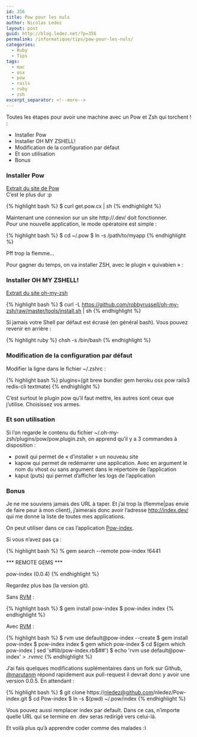 ```yaml
---
id: 356
title: Pow pour les nuls
author: Nicolas Ledez
layout: post
guid: http://blog.ledez.net/?p=356
permalink: /informatique/tips/pow-pour-les-nuls/
categories:
  - Ruby
  - Tips
tags:
  - mac
  - osx
  - pow
  - rails
  - ruby
  - zsh
excerpt_separator: <!--more-->
---
```

Toutes les étapes pour avoir une machine avec un Pow et Zsh qui torchent ! :

  * Installer Pow
  * Installer OH MY ZSHELL!
  * Modification de la configuration par défaut
  * Et son utilisation
  * Bonus

<!--more-->

### Installer Pow

[Extrait du site de Pow][1]  
C&rsquo;est le plus dur :p

{% highlight bash %}
$ curl get.pow.cx | sh
{% endhighlight %}

Maintenant une connexion sur un site http://<app>.dev/ doit fonctionner.  
Pour une nouvelle application, le mode opératoire est simple :

{% highlight bash %}
$ cd ~/.pow
$ ln -s /path/to/myapp
{% endhighlight %}

Pff trop la flemme&#8230;

Pour gagner du temps, on va installer ZSH, avec le plugin &laquo;&nbsp;quivabien&nbsp;&raquo; :

### Installer OH MY ZSHELL!

[Extrait du site oh-my-zsh][2]

{% highlight bash %}
$ curl -L https://github.com/robbyrussell/oh-my-zsh/raw/master/tools/install.sh | sh
{% endhighlight %}

Si jamais votre Shell par défaut est écrasé (en général bash). Vous pouvez revenir en arrière :

{% highlight ruby %}
chsh -s /bin/bash
{% endhighlight %}

### Modification de la configuration par défaut

Modifier la ligne dans le fichier ~/.zshrc :

{% highlight bash %}
plugins=(git brew bundler gem heroku osx pow rails3 redis-cli textmate)
{% endhighlight %}

C&rsquo;est surtout le plugin pow qu&rsquo;il faut mettre, les autres sont ceux que j&rsquo;utilise. Choisissez vos armes.

### Et son utilisation

Si l&rsquo;on regarde le contenu du fichier ~/.oh-my-zsh/plugins/pow/pow.plugin.zsh, on apprend qu&rsquo;il y a 3 commandes à disposition :

  * powit qui permet de &laquo;&nbsp;d&rsquo;installer&nbsp;&raquo; un nouveau site
  * kapow qui permet de redémarrer une application. Avec en argument le nom du vhost ou sans argument dans le répertoire de l&rsquo;application
  * kaput (puts) qui permet d&rsquo;afficher les logs de l&rsquo;application

### Bonus

Je ne me souviens jamais des URL à taper. Et j&rsquo;ai trop la (flemme|pas envie de faire peur à mon client), j&rsquo;aimerais donc avoir l&rsquo;adresse http://index.dev/ qui me donne la liste de toutes mes applications.

On peut utiliser dans ce cas l&rsquo;application [Pow-index][3].

Si vous n&rsquo;avez pas ça :

{% highlight bash %}
% gem search --remote pow-index                                                                                        !6441

*** REMOTE GEMS ***

pow-index (0.0.4)
{% endhighlight %}

Regardez plus bas (la version git).

Sans [RVM][4] :

{% highlight bash %}
$ gem install pow-index
$ pow-index index
{% endhighlight %}

Avec [RVM][4] :

{% highlight bash %}
$ rvm use default@pow-index --create
$ gem install pow-index
$ pow-index index
$ gem which pow-index
$ cd $(gem which pow-index | sed 's#lib/pow-index.rb$##')
$ echo 'rvm use default@pow-index' &gt; .rvmrc
{% endhighlight %}

J&rsquo;ai fais quelques modifications suplémentaires dans un fork sur Github, [@marutanm][5] répond rapidement aux pull-request il devrait donc y avoir une version 0.0.5. En attendant :

{% highlight bash %}
$ git clone https://nledez@github.com/nledez/Pow-index.git
$ cd Pow-index
$ ln -s $(pwd) ~/.pow/index
{% endhighlight %}

Vous pouvez aussi remplacer index par default. Dans ce cas, n&rsquo;importe quelle URL qui se termine en .dev seras redirigé vers celui-là.

Et voilà plus qu&rsquo;à apprendre coder comme des malades <img src="https://blog.ledez.net/wp-includes/images/smilies/simple-smile.png" alt=":)" class="wp-smiley" style="height: 1em; max-height: 1em;" />

 [1]: http://pow.cx/ "Site de Pow"
 [2]: https://github.com/robbyrussell/oh-my-zsh "Site de oh-my-zsh"
 [3]: https://github.com/marutanm/Pow-index "Site de Pow-index"
 [4]: https://rvm.beginrescueend.com/ "Site de RVM"
 [5]: https://twitter.com/#!/marutanm "@marutanm"
